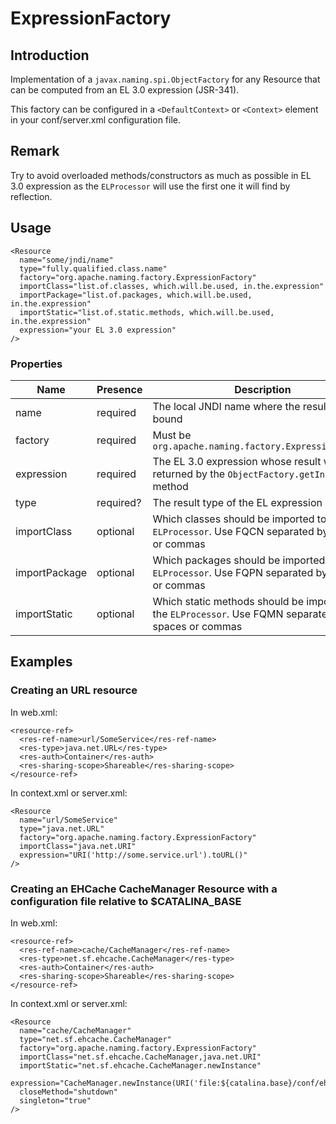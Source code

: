 # ExpressionFactory

## Introduction

Implementation of a `javax.naming.spi.ObjectFactory` for any Resource that can be computed from an EL 3.0 expression (JSR-341). 

This factory can be configured in a `<DefaultContext>` or `<Context>` element in your conf/server.xml configuration file.

## Remark

Try to avoid overloaded methods/constructors as much as possible in EL 3.0 expression as the `ELProcessor` will use the first one it will find by reflection. 

## Usage

    <Resource
      name="some/jndi/name"
      type="fully.qualified.class.name"
      factory="org.apache.naming.factory.ExpressionFactory"
      importClass="list.of.classes, which.will.be.used, in.the.expression"
      importPackage="list.of.packages, which.will.be.used, in.the.expression"
      importStatic="list.of.static.methods, which.will.be.used, in.the.expression"
      expression="your EL 3.0 expression"
    />
    
### Properties

| Name | Presence | Description |
|------|----------|-------------|
| name | required | The local JNDI name where the result will be bound |
| factory | required | Must be `org.apache.naming.factory.ExpressionFactory` |
| expression | required | The EL 3.0 expression whose result will be returned by the `ObjectFactory.getInstance()` method |
| type | required? | The result type of the EL expression |
| importClass | optional | Which classes should be imported to the `ELProcessor`. Use FQCN separated by spaces or commas |
| importPackage | optional | Which packages should be imported to the `ELProcessor`. Use FQPN separated by spaces or commas |
| importStatic | optional | Which static methods should be imported to the `ELProcessor`. Use FQMN separated by spaces or commas |

## Examples

### Creating an URL resource

In web.xml:

    <resource-ref>
      <res-ref-name>url/SomeService</res-ref-name>
      <res-type>java.net.URL</res-type>
      <res-auth>Container</res-auth>
      <res-sharing-scope>Shareable</res-sharing-scope>
	</resource-ref>

In context.xml or server.xml:

    <Resource
      name="url/SomeService"
      type="java.net.URL"
      factory="org.apache.naming.factory.ExpressionFactory"
      importClass="java.net.URI"
      expression="URI('http://some.service.url').toURL()"
    />
    
### Creating an EHCache CacheManager Resource with a configuration file relative to $CATALINA_BASE

In web.xml:

    <resource-ref>
      <res-ref-name>cache/CacheManager</res-ref-name>
      <res-type>net.sf.ehcache.CacheManager</res-type>
      <res-auth>Container</res-auth>
      <res-sharing-scope>Shareable</res-sharing-scope>
	</resource-ref>

In context.xml or server.xml:

    <Resource
      name="cache/CacheManager"
      type="net.sf.ehcache.CacheManager"
      factory="org.apache.naming.factory.ExpressionFactory"
      importClass="net.sf.ehcache.CacheManager,java.net.URI"
      importStatic="net.sf.ehcache.CacheManager.newInstance"
      expression="CacheManager.newInstance(URI('file:${catalina.base}/conf/ehcache.xml').toURL())"
      closeMethod="shutdown"
      singleton="true"
    />
